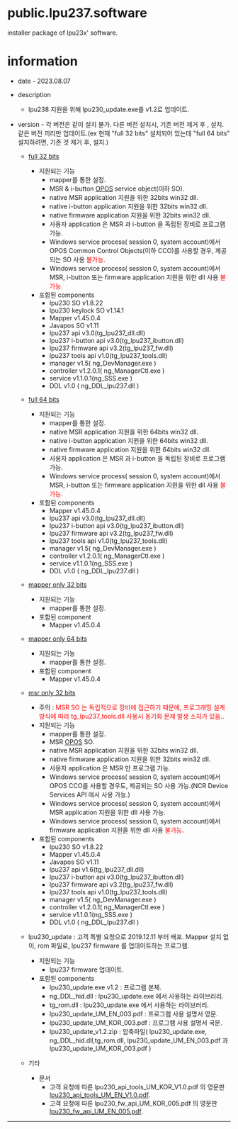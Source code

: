 # public.lpu237.software
installer package of lpu23x' software.

# information
* date - 2023.08.07
* description
  * lpu238 지원을 위해 lpu230_update.exe를 v1.2로 업데이트.
 

* version - 각 버전은 같이 설치 불가. 다른 버전 설치시, 기존 버전 제거 후 , 설치. 같은 버전 끼리만 업데이트.(ex 현재 "full 32 bits" 설치되어 있는데 "full 64 bits" 설치하려면, 기존 것 제거 후, 설치.)
  * [full 32 bits](./full/x86/lp230_1_8_66.msi)
    - 지원되는 기능
      - mapper를 통한 설정.
      - MSR & i-button [OPOS](http://monroecs.com/index.htm) service object(이하 SO).
      - native MSR application 지원을 위한 32bits win32 dll.
      - native i-button application 지원을 위한 32bits win32 dll.
      - native firmware application 지원을 위한 32bits win32 dll.
      - 사용자 application 은 MSR 과 i-button 을 독립된 장비로 프로그램 가능.
      - Windows service process( session 0, system account)에서 OPOS Common Control Objects(이하 CCO)를 사용할 경우, 제공되는 SO 사용 <span style="color:red">불가능</span>.
      - Windows service process( session 0, system account)에서 MSR, i-button 또는 firmware application 지원을 위한 dll 사용 <span style="color:red">불가능</span>.
    - 포함된 components
      - lpu230 SO v1.8.22
      - lpu230 keylock SO v1.14.1
      - Mapper v1.45.0.4
      - Javapos SO v1.11
      - lpu237 api v3.0(tg_lpu237_dll.dll)
      - lpu237 i-button api v3.0(tg_lpu237_ibutton.dll)
      - lpu237 firmware api v3.2(tg_lpu237_fw.dll)
      - lpu237 tools api v1.0(tg_lpu237_tools.dll)
      - manager v1.5( ng_DevManager.exe )
      - controller v1.2.0.1( ng_ManagerCtl.exe )
      - service v1.1.0.1(ng_SSS.exe )
      - DDL v1.0 ( ng_DDL_lpu237.dll )
  * [full 64 bits](./full/x64/lpu230_x64_1_8_66.msi)
    - 지원되는 기능
      - mapper를 통한 설정.
      - native MSR application 지원을 위한 64bits win32 dll.
      - native i-button application 지원을 위한 64bits win32 dll.
      - native firmware application 지원을 위한 64bits win32 dll.
      - 사용자 application 은 MSR 과 i-button 을 독립된 장비로 프로그램 가능.
      - Windows service process( session 0, system account)에서 MSR, i-button 또는 firmware application 지원을 위한 dll 사용 <span style="color:red">불가능</span>.
    - 포함된 components
      - Mapper v1.45.0.4
      - lpu237 api v3.0(tg_lpu237_dll.dll)
      - lpu237 i-button api v3.0(tg_lpu237_ibutton.dll)
      - lpu237 firmware api v3.2(tg_lpu237_fw.dll)
      - lpu237 tools api v1.0(tg_lpu237_tools.dll)
      - manager v1.5( ng_DevManager.exe )
      - controller v1.2.0.1( ng_ManagerCtl.exe )
      - service v1.1.0.1(ng_SSS.exe )
      - DDL v1.0 ( ng_DDL_lpu237.dll )
  * [mapper only 32 bits](./mapper_only/x86/lpu237_mapper_only_1_45_0.msi)
    - 지원되는 기능
      - mapper를 통한 설정.
    - 포함된 component
      - Mapper v1.45.0.4
  * [mapper only 64 bits](./mapper_only/x64/lpu237_mapper_only_x64_1_45_0.msi)
    - 지원되는 기능
      - mapper를 통한 설정.
    - 포함된 component
      - Mapper v1.45.0.4
  * [msr only 32 bits](./msr_only/x86/lpu230_msr_only_1_8_66.msi)
    - 주의 : <span style="color:red">MSR SO 는 독립적으로 장비에 접근하기 때문에, 프로그래밍 설계방식에 따라 tg_lpu237_tools.dll 사용시 동기화 문제 발생 소지가 있음.</span>.
    - 지원되는 기능
      - mapper를 통한 설정.
      - MSR [OPOS](http://monroecs.com/index.htm) SO.
      - native MSR application 지원을 위한 32bits win32 dll.
      - native firmware application 지원을 위한 32bits win32 dll.
      - 사용자 application 은 MSR 만 프로그램 가능.
      - Windows service process( session 0, system account)에서 OPOS CCO를 사용할 경우도, 제공되는 SO 사용 가능.(NCR Device Services API 에서 사용 가능.)
      - Windows service process( session 0, system account)에서 MSR application 지원을 위한 dll 사용 가능.
      - Windows service process( session 0, system account)에서 firmware application 지원을 위한 dll 사용 <span style="color:red">불가능</span>.
    - 포함된 components
      - lpu230 SO v1.8.22
      - Mapper v1.45.0.4
      - Javapos SO v1.11
      - lpu237 api v1.6(tg_lpu237_dll.dll)
      - lpu237 i-button api v3.0(tg_lpu237_ibutton.dll)
      - lpu237 firmware api v3.2(tg_lpu237_fw.dll)
      - lpu237 tools api v1.0(tg_lpu237_tools.dll)
      - manager v1.5( ng_DevManager.exe )
      - controller v1.2.0.1( ng_ManagerCtl.exe )
      - service v1.1.0.1(ng_SSS.exe )
      - DDL v1.0 ( ng_DDL_lpu237.dll )
  * lpu230_update : 고객 특별 요청으로 2019.12.11 부터 배포. Mapper 설치 없이, rom 파일로, lpu237 firmware 를 업데이트하는 프로그램.
    - 지원되는 기능
      - lpu237 firmware 업데이트.
    - 포함된 components
	    - lpu230_update.exe v1.2 : 프로그램 본체.
	    - ng_DDL_hid.dll :  lpu230_update.exe 에서 사용하는 라이브러리.
	    - tg_rom.dll  :  lpu230_update.exe 에서 사용하는 라이브러리.
	    - lpu230_update_UM_EN_003.pdf : 프로그램 사용 설명서 영문.
	    - lpu230_update_UM_KOR_003.pdf : 프로그램 사용 설명서 국문.
      - lpu230_update_v1.2.zip : 압축파일( lpu230_update.exe, ng_DDL_hid.dll,tg_rom.dll, lpu230_update_UM_EN_003.pdf 과 lpu230_update_UM_KOR_003.pdf )

  * 기타
    - 문서
      - 고객 요청에 따른 lpu230_api_tools_UM_KOR_V1.0.pdf 의 영문판 [lpu230_api_tools_UM_EN_V1.0.pdf](./doc/lpu230_api_tools_UM_EN_V1.0.pdf).
      - 고객 요청에 따른 lpu230_fw_api_UM_KOR_005.pdf 의 영문판 [lpu230_fw_api_UM_EN_005.pdf](./doc/lpu230_fw_api_UM_EN_005.pdf).
-----------

    